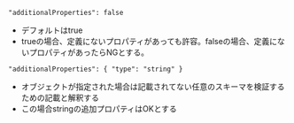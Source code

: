 ```
"additionalProperties": false
```

- デフォルトはtrue
- trueの場合、定義にないプロパティがあっても許容。falseの場合、定義にないプロパティがあったらNGとする。

```
"additionalProperties": { "type": "string" }
```

- オブジェクトが指定された場合は記載されてない任意のスキーマを検証するための記載と解釈する
- この場合stringの追加プロパティはOKとする